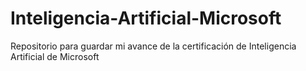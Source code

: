 # Inteligencia-Artificial-Microsoft
Repositorio para guardar mi avance de la certificación de Inteligencia Artificial de Microsoft

